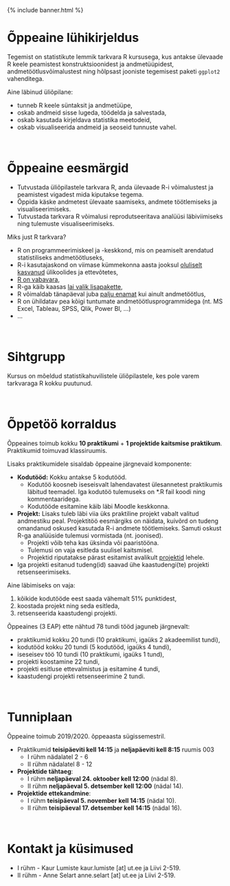 ﻿---
layout: frontpage
---

<div class="head_example">
 {% include banner.html %}
</div>


# Õppeaine lühikirjeldus

Tegemist on statistikute lemmik tarkvara R kursusega, kus antakse ülevaade R keele peamistest konstruktsioonidest ja andmetüüpidest, andmetöötlusvõimalustest ning hõlpsast jooniste tegemisest paketi `ggplot2` vahenditega.

Aine läbinud üliõpilane:

* tunneb R keele süntaksit ja andmetüüpe,
* oskab andmeid sisse lugeda, töödelda ja salvestada,
* oskab kasutada kirjeldava statistika meetodeid,
* oskab visualiseerida andmeid ja seoseid tunnuste vahel.

<br/>

# Õppeaine eesmärgid

* Tutvustada üliõpilastele tarkvara R, anda ülevaade R-i võimalustest ja peamistest vigadest mida kiputakse tegema.
* Õppida käske andmetest ülevaate saamiseks, andmete töötlemiseks ja visualiseerimiseks.
* Tutvustada tarkvara R võimalusi reprodutseeritava analüüsi läbiviimiseks ning tulemuste visualiseerimiseks.


Miks just R tarkvara?

* R on programmeerimiskeel ja -keskkond, mis on peamiselt arendatud statistiliseks andmetöötluseks,
* R-i kasutajaskond on viimase kümmekonna aasta jooksul [oluliselt kasvanud](r4stats.com/articles/popularity/) ülikoolides ja ettevõtetes,
* [R on vabavara](https://cran.r-project.org/),
* R-ga käib kaasas [lai valik lisapakette](https://cran.r-project.org/web/packages/available_packages_by_name.html),
* R võimaldab tänapäeval juba [palju enamat](https://www.google.com/search?q=r+possibilities) kui ainult andmetöötlus,
* R on ühildatav pea kõigi tuntumate andmetöötlusprogrammidega (nt. MS Excel, Tableau, SPSS, Qlik, Power BI, ...)
* ...

<br/>

# Sihtgrupp

Kursus on mõeldud statistikahuvilistele üliõpilastele, kes pole varem tarkvaraga R kokku puutunud. 

<br/>

# Õppetöö korraldus

Õppeaines toimub kokku **10 praktikumi** + **1 projektide kaitsmise praktikum**. Praktikumid toimuvad klassiruumis.

Lisaks praktikumidele sisaldab õppeaine järgnevaid komponente:

* **Kodutööd:** Kokku antakse 5 kodutööd. 
  * Kodutöö koosneb iseseisvalt lahendavatest ülesannetest praktikumis läbitud teemadel. Iga kodutöö tulemuseks on *.R fail koodi ning kommentaaridega.  
  * Kodutööde esitamine käib läbi Moodle keskkonna.
* **Projekt:** Lisaks tuleb läbi viia üks praktiline projekt vabalt valitud andmestiku peal. Projektitöö eesmärgiks on näidata, kuivõrd on tudeng omandanud oskused kasutada R-i andmete töötlemiseks. Samuti oskust R-ga analüüside tulemusi vormistada (nt. joonised).
  * Projekti võib teha kas üksinda või paaristööna. 
  * Tulemusi on vaja esitleda suulisel kaitsmisel. 
  * Projektid riputatakse pärast esitamist avalikult [projektid](https://Rkursus.github.io/sygis2019/projekt_juhend) lehele.
* Iga projekti esitanud tudeng(id) saavad ühe kaastudengi(te) projekti retsenseerimiseks.

Aine läbimiseks on vaja:

1. kõikide kodutööde eest saada vähemalt 51% punktidest, 
2. koostada projekt ning seda esitleda, 
3. retsenseerida kaastudengi projekti.

Õppeaines (3 EAP) ette nähtud 78 tundi tööd jaguneb järgnevalt:

* praktikumid kokku 20 tundi (10 praktikumi, igaüks 2 akadeemilist tundi),
* kodutööd kokku 20 tundi (5 kodutööd, igaüks 4 tundi),
* iseseisev töö 10 tundi (10 praktikumi, igaüks 1 tund),
* projekti koostamine 22 tundi,
* projekti esitluse ettevalmistus ja esitamine 4 tundi,
* kaastudengi projekti retsenseerimine 2 tundi.

<br/>

# Tunniplaan

Õppeaine toimub 2019/2020. õppeaasta sügissemestril. 

* Praktikumid **teisipäeviti kell 14:15** ja **neljapäeviti kell 8:15** ruumis 003
	* I rühm nädalatel 2 - 6
	* II rühm nädalatel 8 - 12
* **Projektide tähtaeg**:
	* I rühm **neljapäeval 24. oktoober kell 12:00** (nädal 8).
	* II rühm **neljapäeval 5. detsember kell 12:00** (nädal 14).
* **Projektide ettekandmine**:
	* I rühm **teisipäeval 5. november kell 14:15** (nädal 10).
	* II rühm **teisipäeval 17. detsember kell 14:15** (nädal 16).

<br/>

# Kontakt ja küsimused

* I rühm - Kaur Lumiste kaur.lumiste [at] ut.ee ja Liivi 2-519.
* II rühm - Anne Selart anne.selart [at] ut.ee ja Liivi 2-519.